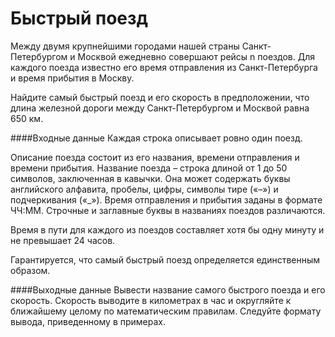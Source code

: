 # Быстрый поезд
Между двумя крупнейшими городами нашей страны Санкт-Петербургом и Москвой ежедневно совершают рейсы n поездов. Для каждого поезда известно его время отправления из Санкт-Петербурга и время прибытия в Москву.

Найдите самый быстрый поезд и его скорость в предположении, что длина железной дороги между Санкт-Петербургом и Москвой равна 650 км.

####Входные данные
Каждая строка описывает ровно один поезд.

Описание поезда состоит из его названия, времени отправления и времени прибытия. Название поезда – строка длиной от 1 до 50 символов, заключенная в кавычки. Она может содержать буквы английского алфавита, пробелы, цифры, символы тире («–») и подчеркивания («_»). Время отправления и прибытия заданы в формате ЧЧ:ММ. Строчные и заглавные буквы в названиях поездов различаются.

Время в пути для каждого из поездов составляет хотя бы одну минуту и не превышает 24 часов.

Гарантируется, что самый быстрый поезд определяется единственным образом.

####Выходные данные
Вывести название самого быстрого поезда и его скорость. Скорость выводите в километрах в час и округляйте к ближайшему целому по математическим правилам. Следуйте формату вывода, приведенному в примерах.
